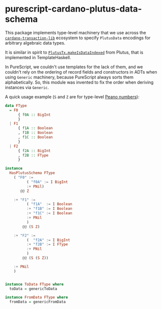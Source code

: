 # purescript-cardano-plutus-data-schema

This package implements type-level machinery that we use across the [`cardano-transaction-lib`](https://github.com/Plutonomicon/cardano-transaction-lib/) ecosystem to specify  `PlutusData` encodings for arbitrary algebraic data types.

It is similar in spirit to [`PlutusTx.makeIsDataIndexed`](https://github.com/IntersectMBO/plutus/blob/eceae8831b8186655535dee587486dbd3fd037f4/plutus-ledger-api/src/PlutusLedgerApi/V1/Credential.hs#L78) from Plutus, that is implemented in TemplateHaskell.

In PureScript, we couldn't use templates for the lack of them, and we couldn't rely on the ordering of record fields and constructors in ADTs when using `Generic` machinery, because PureScript always sorts them alphabetically. So, this module was invented to fix the order when deriving instances via `Generic`.

A quick usage example (`S` and `Z` are for type-level [Peano numbers](https://wiki.haskell.org/Peano_numbers)):

```purescript
data FType
  = F0
      { f0A :: BigInt
      }
  | F1
      { f1A :: Boolean
      , f1B :: Boolean
      , f1C :: Boolean
      }
  | F2
      { f2A :: BigInt
      , f2B :: FType
      }

instance
  HasPlutusSchema FType
    ( "F0" :=
          ( "f0A" := I BigInt
          :+ PNil)
       @@ Z

    :+ "F1" :=
          ( "f1A"  := I Boolean
          :+ "f1B" := I Boolean
          :+ "f1C" := I Boolean
          :+ PNil
          )
        @@ (S Z)

    :+ "F2" :=
          (  "f2A" := I BigInt
          :+ "f2B" := I FType
          :+ PNil
          )
        @@ (S (S Z))

    :+ PNil
    )


instance ToData FType where
  toData = genericToData

instance FromData FType where
  fromData = genericFromData
```
